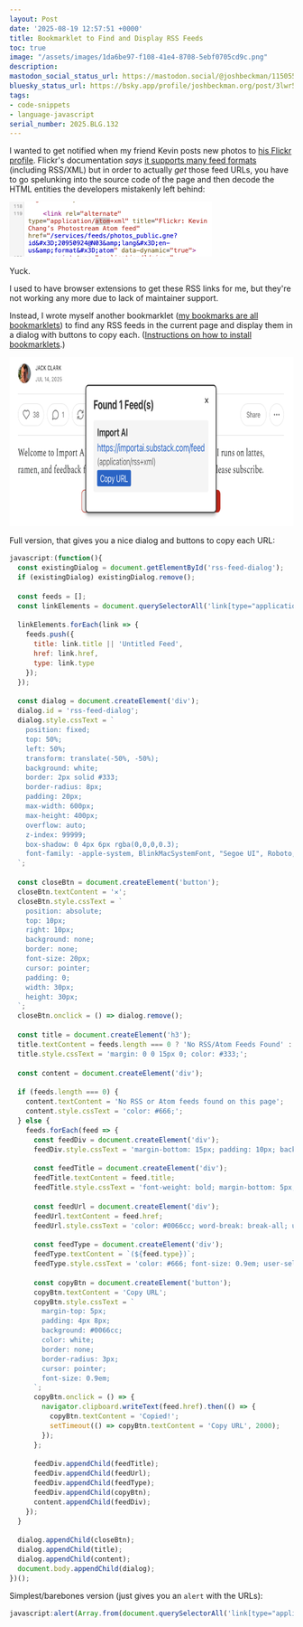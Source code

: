 ```yaml
---
layout: Post
date: '2025-08-19 12:57:51 +0000'
title: Bookmarklet to Find and Display RSS Feeds
toc: true
image: "/assets/images/1da6be97-f108-41e4-8708-5ebf0705cd9c.png"
description:
mastodon_social_status_url: https://mastodon.social/@joshbeckman/115055943405367191
bluesky_status_url: https://bsky.app/profile/joshbeckman.org/post/3lwr5do2qzg27
tags:
- code-snippets
- language-javascript
serial_number: 2025.BLG.132
---
```

I wanted to get notified when my friend Kevin posts new photos to [his Flickr profile](https://www.flickr.com/photos/thekevinchang/). Flickr's documentation _says_ [it supports many feed formats](https://www.flickr.com/services/feeds) (including RSS/XML) but in order to actually _get_ those feed URLs, you have to go spelunking into the source code of the page and then decode the HTML entities the developers mistakenly left behind:

<img width="359" height="97" alt="atom URL in source of page" src="/assets/images/42a2217f-2366-4403-8e98-c037df90c95b.png" />

Yuck.

I used to have browser extensions to get these RSS links for me, but they're not working any more due to lack of maintainer support.

Instead, I wrote myself another bookmarklet ([my bookmarks are all bookmarklets](https://www.joshbeckman.org/blog/my-bookmarks-are-all-bookmarklets)) to find any RSS feeds in the current page and display them in a dialog with buttons to copy each. ([Instructions on how to install bookmarklets](https://en.wikipedia.org/wiki/Bookmarklet#Installation).)

<img width="777" height="299" alt="Example dialog from the RSS Finder bookmarklet" src="/assets/images/1da6be97-f108-41e4-8708-5ebf0705cd9c.png" />

Full version, that gives you a nice dialog and buttons to copy each URL:

```js
javascript:(function(){
  const existingDialog = document.getElementById('rss-feed-dialog');
  if (existingDialog) existingDialog.remove();
  
  const feeds = [];
  const linkElements = document.querySelectorAll('link[type="application/rss+xml"], link[type="application/atom+xml"]');
  
  linkElements.forEach(link => {
    feeds.push({
      title: link.title || 'Untitled Feed',
      href: link.href,
      type: link.type
    });
  });
  
  const dialog = document.createElement('div');
  dialog.id = 'rss-feed-dialog';
  dialog.style.cssText = `
    position: fixed;
    top: 50%;
    left: 50%;
    transform: translate(-50%, -50%);
    background: white;
    border: 2px solid #333;
    border-radius: 8px;
    padding: 20px;
    max-width: 600px;
    max-height: 400px;
    overflow: auto;
    z-index: 99999;
    box-shadow: 0 4px 6px rgba(0,0,0,0.3);
    font-family: -apple-system, BlinkMacSystemFont, "Segoe UI", Roboto, sans-serif;
  `;
  
  const closeBtn = document.createElement('button');
  closeBtn.textContent = '✕';
  closeBtn.style.cssText = `
    position: absolute;
    top: 10px;
    right: 10px;
    background: none;
    border: none;
    font-size: 20px;
    cursor: pointer;
    padding: 0;
    width: 30px;
    height: 30px;
  `;
  closeBtn.onclick = () => dialog.remove();
  
  const title = document.createElement('h3');
  title.textContent = feeds.length === 0 ? 'No RSS/Atom Feeds Found' : `Found ${feeds.length} Feed(s)`;
  title.style.cssText = 'margin: 0 0 15px 0; color: #333;';
  
  const content = document.createElement('div');
  
  if (feeds.length === 0) {
    content.textContent = 'No RSS or Atom feeds found on this page';
    content.style.cssText = 'color: #666;';
  } else {
    feeds.forEach(feed => {
      const feedDiv = document.createElement('div');
      feedDiv.style.cssText = 'margin-bottom: 15px; padding: 10px; background: #f5f5f5; border-radius: 4px;';
      
      const feedTitle = document.createElement('div');
      feedTitle.textContent = feed.title;
      feedTitle.style.cssText = 'font-weight: bold; margin-bottom: 5px; user-select: text;';
      
      const feedUrl = document.createElement('div');
      feedUrl.textContent = feed.href;
      feedUrl.style.cssText = 'color: #0066cc; word-break: break-all; user-select: text; margin-bottom: 3px;';
      
      const feedType = document.createElement('div');
      feedType.textContent = `(${feed.type})`;
      feedType.style.cssText = 'color: #666; font-size: 0.9em; user-select: text;';
      
      const copyBtn = document.createElement('button');
      copyBtn.textContent = 'Copy URL';
      copyBtn.style.cssText = `
        margin-top: 5px;
        padding: 4px 8px;
        background: #0066cc;
        color: white;
        border: none;
        border-radius: 3px;
        cursor: pointer;
        font-size: 0.9em;
      `;
      copyBtn.onclick = () => {
        navigator.clipboard.writeText(feed.href).then(() => {
          copyBtn.textContent = 'Copied!';
          setTimeout(() => copyBtn.textContent = 'Copy URL', 2000);
        });
      };
      
      feedDiv.appendChild(feedTitle);
      feedDiv.appendChild(feedUrl);
      feedDiv.appendChild(feedType);
      feedDiv.appendChild(copyBtn);
      content.appendChild(feedDiv);
    });
  }
  
  dialog.appendChild(closeBtn);
  dialog.appendChild(title);
  dialog.appendChild(content);
  document.body.appendChild(dialog);
})();
```

Simplest/barebones version (just gives you an `alert` with the URLs):

```js
javascript:alert(Array.from(document.querySelectorAll('link[type="application/rss+xml"], link[type="application/atom+xml"]')).map(x => x.href).join('\n'));
```
